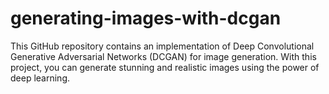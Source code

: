 # generating-images-with-dcgan
This GitHub repository contains an implementation of Deep Convolutional Generative Adversarial Networks (DCGAN) for image generation. With this project, you can generate stunning and realistic images using the power of deep learning.
